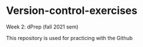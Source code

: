 # Version-control-exercises
Week 2: dPrep (fall 2021 sem)

This repository is used for practicing with the Github
